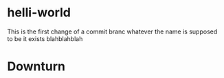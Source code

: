 # helli-world
This is the first change of a commit branc whatever the name is supposed to be it exists blahblahblah
# Downturn
